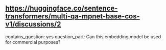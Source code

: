 ## https://huggingface.co/sentence-transformers/multi-qa-mpnet-base-cos-v1/discussions/2

contains_question: yes
question_part: Can this embedding model be used for commercial purposes?